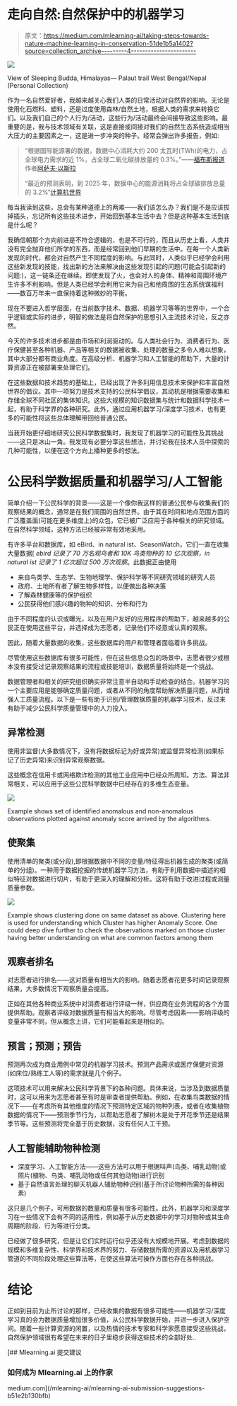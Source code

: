 # 走向自然:自然保护中的机器学习

> 原文：<https://medium.com/mlearning-ai/taking-steps-towards-nature-machine-learning-in-conservation-51de1b5a1402?source=collection_archive---------4----------------------->

![](img/13a021727ce6c026053add4d3783233e.png)

View of Sleeping Budda, Himalayas— Palaut trail West Bengal/Nepal (Personal Collection)

作为一名自然爱好者，我越来越关心我们人类的日常活动对自然界的影响。无论是使用化石燃料、塑料，还是过度使用森林/自然土地，根据人类的需求来转换它们。以及我们自己的个人行为/活动，这些行为/活动最终会间接导致这些影响。最重要的是，我与技术领域有关联，这是直接或间接对我们的自然生态系统造成相当大压力的主要因素之一，这是进一步冲突的种子。经常会弹出许多报告，例如:

> “根据国际能源署的数据，数据中心消耗大约 200 太瓦时(TWh)的电力，占全球电力需求的近 1%，占全球二氧化碳排放量的 0.3%。”——[福布斯报道](https://www.forbes.com/sites/forbestechcouncil/2021/05/03/renewable-energy-alone-cant-address-data-centers-adverse-environmental-impact/?sh=cfe42df5ddc9)作者[阿萨夫·以斯拉](https://www.forbes.com/sites/forbestechcouncil/people/asafezra/)
> 
> “最近的预测表明，到 2025 年，数据中心的能源消耗将占全球碳排放总量的 3.2%”[计算机世界](https://www.computerworld.com/article/3431148/why-data-centres-are-the-new-frontier-in-the-fight-against-climate-change.html)

每当我读到这些，总会有某种道德上的两难——我们该怎么办？我们是不是应该拔掉插头，忘记所有这些技术进步，开始回到基本生活中去？但是这种基本生活到底是什么呢？

我确信朝那个方向前进是不符合逻辑的，也是不可行的，而且从历史上看，人类并没有完全抛弃他们所学的东西，而是经常回到他们早期的生活中。在每一个人类新发现的时代，都会对自然产生不同程度的影响。与此同时，人类似乎已经学会利用这些新发现的技能，找出新的方法来解决由这些发现引起的问题(可能会引起新的问题:)，这一链条还在继续。即使发现了火，也会对人的身体、精神和周围环境产生许多不利影响。但是人类已经学会利用它来为自己和他周围的生态系统谋福利——数百万年来一直保持着这种微妙的平衡。

现在不要进入哲学层面，在当前数字技术、数据、机器学习等等的世界中，一个合乎逻辑或实际的进步，明智的做法是将自然保护的思想引入主流技术讨论，反之亦然。

今天的许多技术进步都是由市场和利润驱动的。与人类社会行为、消费者行为、医疗保健甚至各种机器、产品等相关的数据被收集、处理的数量之多令人难以想象，其中大部分都有商业角度。在高级分析、机器学习和人工智能的帮助下，大量的计算资源正在被部署来处理它们。

在这些数据和技术趋势的基础上，已经出现了许多利用信息技术来保护和丰富自然世界的倡议。其中一项努力是技术支持的公民科学倡议，其动机是根据需要收集和存储全球不同社区的集体知识。这些大规模的知识数据集与统计和数据科学技术一起，有助于科学界的各种研究。此外，通过应用机器学习/深度学习技术，也有更多的可能性将这些总体理解带回给普通公民。

当我开始更仔细地研究公民科学数据集时，我发现了机器学习的可能性及其挑战——这只是冰山一角。我发现有必要分享这些想法，并讨论我在技术人员中探索的几种可能性，以便在这个方向上播种更多的想法。

# 公民科学数据质量和机器学习/人工智能

简单介绍一下公民科学的背景——这是一个像你我这样的普通公民参与收集我们的观察结果的概念，通常是在我们周围的自然世界。由于其在时间和地点范围方面的广泛覆盖面(可能在更多维度上)的众包，它已被广泛应用于各种相关的研究领域。在自然科学领域，这种方法已经被非常有效地采用。

有许多平台和数据库，如 eBird、in natural ist、SeasonWatch，它们一直在收集大量数据[ *ebird 记录了 70 万名观鸟者和 10K 鸟类物种的 10 亿次观察，in natural ist 记录了 1 亿次超过 500 万次观察*。此数据正由使用

*   来自鸟类学、生态学、生物地理学、保护科学等不同研究领域的研究人员
*   政府、土地所有者了解生物多样性，以便做出各种决策
*   了解森林健康等的保护组织
*   公民获得他们感兴趣的物种的知识、分布和行为

由于不同程度的认识或曝光，以及在用户友好的应用程序的帮助下，越来越多的公民正在使用这些平台，并选择成为志愿者，记录他们不经意或认真的观察。

因此，随着大量数据的收集，这些数据库的用户和管理者面临着许多挑战。

尽管使用这些数据库有很多可能性，但在这些信息众包的场景中，志愿者很少或根本没有接受过记录观察结果的流程或技能培训，数据质量将始终是一个挑战。

数据管理者和相关的研究组织确实非常注意半自动和手动检查的结合。机器学习的一个主要应用是能够确定质量问题，或者从不同的角度帮助解决质量问题，从而增强人工质量流程。以下是一些有助于识别/管理数据质量的机器学习技术，反过来有助于减少公民科学质量管理中的人力投入。

## 异常检测

使用非监督(大多数情况下，没有将数据标记为好或异常)或监督异常检测(如果标记了历史异常)来识别异常观察数据。

这些概念在信用卡或网络欺诈检测的其他工业应用中已经众所周知。方法、算法非常相关，可以应用于这些公民科学数据中已经存在的多维生态变量。

![](img/594172627e45567aab025682fb1b6e43.png)

Example shows set of identified anomalous and non-anomalous observations plotted against anomaly score arrived by the algorithms.

## 使聚集

使用清单的聚类(或分段),即根据数据中不同的变量/特征得出机器生成的聚类(或简单的分组)。一种用于数据挖掘的传统机器学习方法，有助于利用数据中描述的相似特征对数据进行切片，有助于更深入的理解和分析。这将有助于改进过程或测量质量参数。

![](img/096ad13be86b7334ec5f2161202effc5.png)

Example shows clustering done on same dataset as above. Clustering here is used for understanding which Cluster has higher Anomaly Score. One could deep dive further to check the observations marked on those cluster having better understanding on what are common factors among them

## 观察者排名

对志愿者进行排名——这对质量有相当大的影响。随着志愿者花更多时间记录观察结果，大多数情况下观察质量会提高。

正如在其他各种商业系统中对消费者进行评级一样，供应商在业务流程的各个方面提供帮助。观察者评级对数据质量有相当大的影响。尽管考虑因素——影响评级的变量非常不同，但从概念上讲，它们可能看起来是相似的。

## 预言；预测；预告

预测再次成为商业用例中常见的机器学习技术。预测产品需求或医疗保健对资源(如床位/熟练工人等)的需求就是几个例子。

这项技术可以用来解决公民科学背景下的各种问题。具体来说，当涉及到数据质量时，这可以用来为志愿者甚至有时是审查者提供帮助。例如，在收集鸟类数据的情况下——在考虑所有其他维度的情况下预测特定区域的物种列表，或者在收集植物数据的情况下——预测季节行为，以帮助志愿者了解树木是处于开花季节还是结果季节等。这些预测将完全基于历史数据，没有任何人工干预。

## 人工智能辅助物种检测

*   深度学习、人工智能方法——这些方法可以用于根据叫声(鸟类、哺乳动物)或照片(植物、鸟类、哺乳动物或任何其他动物)进行识别
*   基于自然语言处理的聊天机器人辅助物种识别(基于所讨论物种所需的各种因素)

这只是几个例子，可用数据的数量和质量有很多可能性。此外，机器学习和深度学习在一些情况下会有不同的适用性，例如基于从历史数据中的学习对物种或其生命周期的阶段、行为等进行分类。

已经做了很多研究，但是让它们实时运行似乎还没有大规模地开展。考虑到数据的规模和多维复杂性、科学界和技术界的努力、存储数据所需的资源以及用机器学习管道的不同阶段处理这些算法等，在使这些算法可操作方面也存在各种挑战。

# 结论

正如到目前为止所讨论的那样，已经收集的数据有很多可能性——机器学习/深度学习真的会为数据质量增加很多价值，从公民科学数据开始，并进一步进入保护空间。随着一些计算资源的闲置，以及热情的技术专家和科学家愿意接受这些挑战，自然保护领域很有希望在未来的日子里稳步获得这些技术的全部好处..

[](/mlearning-ai/mlearning-ai-submission-suggestions-b51e2b130bfb) [## Mlearning.ai 提交建议

### 如何成为 Mlearning.ai 上的作家

medium.com](/mlearning-ai/mlearning-ai-submission-suggestions-b51e2b130bfb)